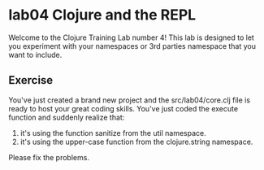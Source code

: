 # lab04 Clojure and the REPL

Welcome to the Clojure Training Lab number 4! This lab is designed to let you experiment with your namespaces or 3rd parties namespace that you want to include.

## Exercise

You've just created a brand new project and the src/lab04/core.clj file is ready to host your great coding skills. You've just coded the execute function and suddenly realize that:

1. it's using the function sanitize from the util namespace.
2. it's using the upper-case function from the clojure.string namespace.

Please fix the problems.
